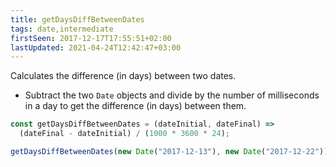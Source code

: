 ```yaml
---
title: getDaysDiffBetweenDates
tags: date,intermediate
firstSeen: 2017-12-17T17:55:51+02:00
lastUpdated: 2021-04-24T12:42:47+03:00
---
```


Calculates the difference (in days) between two dates.

- Subtract the two `Date` objects and divide by the number of milliseconds in a day to get the difference (in days) between them.

```js
const getDaysDiffBetweenDates = (dateInitial, dateFinal) =>
  (dateFinal - dateInitial) / (1000 * 3600 * 24);
```

```js
getDaysDiffBetweenDates(new Date("2017-12-13"), new Date("2017-12-22")); // 9
```

